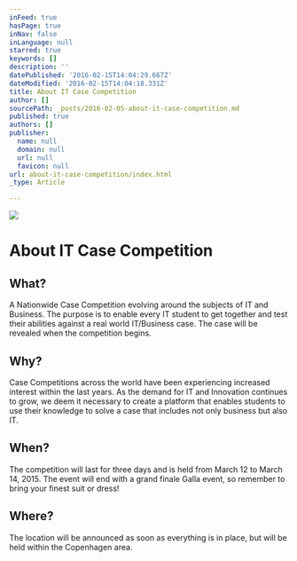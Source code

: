 ```yaml
---
inFeed: true
hasPage: true
inNav: false
inLanguage: null
starred: true
keywords: []
description: ''
datePublished: '2016-02-15T14:04:29.667Z'
dateModified: '2016-02-15T14:04:18.331Z'
title: About IT Case Competition
author: []
sourcePath: _posts/2016-02-05-about-it-case-competition.md
published: true
authors: []
publisher:
  name: null
  domain: null
  url: null
  favicon: null
url: about-it-case-competition/index.html
_type: Article

---
```

![](https://the-grid-user-content.s3-us-west-2.amazonaws.com/21f00dac-b894-443b-8670-f5e56c45d5d7.jpg)

# About IT Case Competition

## What?

A Nationwide Case Competition evolving around the subjects of IT and Business. The purpose is to enable every IT student to get together and test their abilities against a real world IT/Business case. The case will be revealed when the competition begins.

## Why?

Case Competitions across the world have been experiencing increased interest within the last years. As the demand for IT and Innovation continues to grow, we deem it necessary to create a platform that enables students to use their knowledge to solve a case that includes not only business but also IT.

## When?

The competition will last for three days and is held from March 12 to March 14, 2015\. The event will end with a grand finale Galla event, so remember to bring your finest suit or dress!

## Where?

The location will be announced as soon as everything is in place, but will be held within the Copenhagen area.